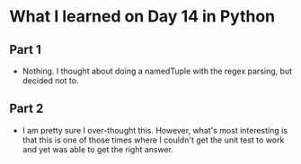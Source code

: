 # What I learned on Day 14 in Python

## Part 1
- Nothing. I thought about doing a namedTuple with the regex parsing, but decided not to.

## Part 2
- I am pretty sure I over-thought this. However, what's most interesting is that this is one of those times where I couldn't get the unit test to work and yet was able to get the right answer.